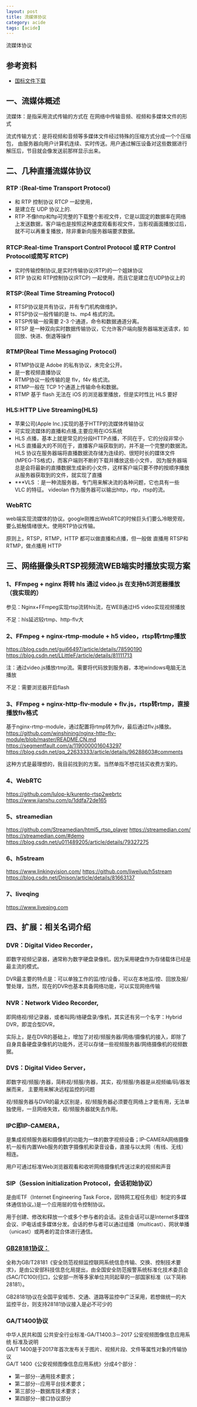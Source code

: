 ```yaml
---
layout: post
title: 流媒体协议
category: acide
tags: [acide]
---
```


流媒体协议  

## 参考资料 
- [国标文件下载](https://www.biaozhun.org/)

## 一、流媒体概述
流媒体：是指采用流式传输的方式在 在网络中传输音频、视频和多媒体文件的形式  

流式传输方式：是将视频和音频等多媒体文件经过特殊的压缩方式分成一个个压缩包，
由服务器向用户计算机连续、实时传送。用户通过解压设备对这些数据进行解压后，节目就会像发送前那样显示出来。

## 二、几种直播流媒体协议

### RTP :(Real-time Transport Protocol)
- 和 RTP 控制协议 RTCP 一起使用，
- 是建立在 UDP 协议上的.
- RTP 不像http和ftp可完整的下载整个影视文件，它是以固定的数据率在网络上发送数据，客户端也是按照这种速度观看影视文件，当影视画面播放过后，就不可以再重复播放，除非重新向服务器端要求数据。

### RTCP:Real-time Transport Control Protocol 或 RTP Control Protocol或简写 RTCP)
- 实时传输控制协议,是实时传输协议(RTP)的一个姐妹协议
- RTP 协议和 RTP控制协议(RTCP) 一起使用，而且它是建立在UDP协议上的

### RTSP:(Real Time Streaming Protocol)
- RTSP协议是共有协议，并有专门机构做维护。
- RTSP协议一般传输的是 ts、mp4 格式的流。
- RTSP传输一般需要 2-3 个通道，命令和数据通道分离。
- RTSP 是一种双向实时数据传输协议，它允许客户端向服务器端发送请求，如回放、快进、倒退等操作

### RTMP(Real Time Messaging Protocol)
- RTMP协议是 Adobe 的私有协议，未完全公开。
- 是一套视频直播协议
- RTMP协议一般传输的是 flv，f4v 格式流。
- RTMP一般在 TCP 1个通道上传输命令和数据。
- RTMP 基于 flash 无法在 iOS 的浏览器里播放，但是实时性比 HLS 要好

### HLS:HTTP Live Streaming(HLS)
- 苹果公司(Apple Inc.)实现的基于HTTP的流媒体传输协议
- 可实现流媒体的直播和点播,主要应用在iOS系统
- HLS 点播，基本上就是常见的分段HTTP点播，不同在于，它的分段非常小
- HLS 直播最大的不同在于，直播客户端获取到的，并不是一个完整的数据流。
HLS 协议在服务器端将直播数据流存储为连续的、很短时长的媒体文件(MPEG-TS格式)，而客户端则不断的下载并播放这些小文件，
因为服务器端总是会将最新的直播数据生成新的小文件，这样客户端只要不停的按顺序播放从服务器获取到的文件，就实现了直播
- ***VLS ：是一种流服务器，专门用来解决流的各种问题，它也具有一些 VLC 的特征。 videolan 作为服务器可以输出http，rtp，rtsp的流。

### WebRTC
web端实现流媒体的协议。google刚推出WebRTC的时候巨头们要么冷眼旁观，要么抵触情绪很大。使用RTP协议传输。

原则上，RTSP，RTMP，HTTP 都可以做直播和点播，但一般做 直播用 RTSP和RTMP，做点播用 HTTP

## 三、网络摄像头RTSP视频流WEB端实时播放实现方案
### 1、FFmpeg + nginx 将转 hls 通过 video.js 在支持h5浏览器播放（我实现的）
参见：Nginx+FFmpeg实现rtsp流转hls流，在WEB通过H5 video实现视频播放

不足：hls延迟较rtmp、http-flv大

### 2、FFmpeg + nginx-rtmp-module + h5 video，rtsp转rtmp播放
https://blog.csdn.net/gui66497/article/details/78590190
https://blog.csdn.net/LLittleF/article/details/81111713

注：通过video.js播放rtmp流。需要将代码放到服务器，本地windows电脑无法播放

不足：需要浏览器开启flash

### 3、FFmpeg + nginx-http-flv-module + flv.js，rtsp转rtmp，直接播放flv格式
基于nginx-rtmp-module，通过配置将rtmp转为flv，最后通过flv.js播放。
https://github.com/winshining/nginx-http-flv-module/blob/master/README.CN.md
https://segmentfault.com/a/1190000016043297
https://blog.csdn.net/qq_22633333/article/details/96288603#comments

这种方式是最理想的，我目前找到的方案。当然单指不想花钱买收费方案的。

### 4、WebRTC
https://github.com/lulop-k/kurento-rtsp2webrtc
https://www.jianshu.com/p/1ddfa72de165

### 5、streamedian
https://github.com/Streamedian/html5_rtsp_player
https://streamedian.com/
https://streamedian.com/#demo
https://blog.csdn.net/u011489205/article/details/79327275

### 6、h5stream
https://www.linkingvision.com/
https://github.com/liweilup/h5stream
https://blog.csdn.net/Dnison/article/details/81663137

### 7、liveqing
https://www.liveqing.com

## 四、扩展：相关名词介绍
### DVR：Digital Video Recorder，
即数字视频记录器，通常称为数字硬盘录像机，因为采用硬盘作为存储载体已经是最主流的模式。

DVR最主要的特点是：可以单独工作的监/控/设备，可以在本地监/控、回放及报/警处理，当然，现在的DVR也基本具备网络功能，可以实现网络传输

### NVR：Network Video Recorder,
即网络视/频记录器，或者叫网/络硬盘录/像机，其实还有另一个名字：Hybrid DVR，即混合型DVR，  

实际上，是在DVR的基础上，增加了对视/频服务器/网络/摄像机的接入，即除了自身具备硬盘录像机的功能外，还可以存储一些视频服务器/网络摄像机的视频数据。 

### DVS：Digital Video Server，
即数字视/频服/务器，简称视/频服/务器，其实，视/频服/务器是从视频编/码/器发展而来， 主要用来解决远程监控的问题    

视/频服务器与DVR的最大区别是，视/频服务器必须要在网络上才能有用，无法单独使用，一旦网络失效，视/频服务器就失去作用。  

### IPC即IP-CAMERA，
是集成视频服务器和摄像机的功能为一体的数字视频设备；IP-CAMERA网络摄像机一般有内置Web服务的数字摄像机和录音设备，直接与以太网（有线、无线）相连。
  
用户可通过标准Web浏览器观看和收听网络摄像机传送过来的视频和声音

### SIP（Session initialization Protocol，会话初始协议）
是由IETF（Internet Engineering Task Force，因特网工程任务组）制定的多媒体通信协议。)是一个应用层的信令控制协议。  

用于创建、修改和释放一个或多个参与者的会话。这些会话可以是Internet多媒体会议、IP电话或多媒体分发。会话的参与者可以通过组播（multicast）、网状单播（unicast）或两者的混合体进行通信。

### [GB28181协议：](https://blog.csdn.net/fanyun_01/article/details/120536834)
全称为GB/T28181《安全防范视频监控联网系统信息传输、交换、控制技术要求》，是由公安部科技信息化局提出，由全国安全防范报警系统标准化技术委员会(SAC/TC100)归口，公安部一所等多家单位共同起草的一部国家标准（以下简称28181）。   

GB28181协议在全国平安城市、交通、道路等监控中广泛采用，若想做统一的大监控平台，则支持28181协议接入是必不可少的 

### GA/T1400协议
中华人民共和国 公共安全行业标准-GA/T1400.3－2017 公安视频图像信息应用系统 标准及说明  
GA/T 1400是于2017年首次发布关于图片、视频片段、文件等属性对象的传输协议  
GA/T 1400《公安视频图像信息应用系统》分成4个部分： 
- 第一部分--通用技术要求； 
- 第二部分--应用平台技术要求； 
- 第三部分--数据库技术要求； 
- 第四部分--接口协议部分

 